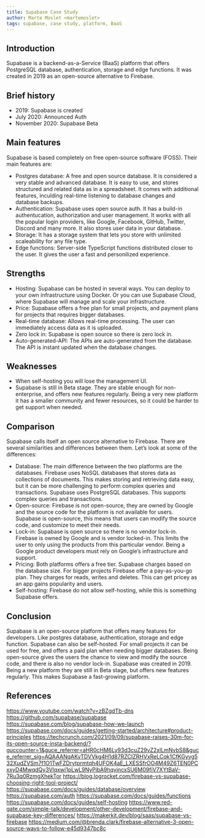 ```yaml
---
title: Supabase Case Study
author: Marte Moslet <martemoslet>
tags: supabase, case study, platform, BaaS
---
```


 ## Introduction

 Supabase is a backend-as-a-Service (BaaS) platform that offers PostgreSQL database, authentication, storage and edge functions. It was created in 2019 as an open-source alternative to Firebase. 

 ## Brief history

- 2019: Supabase is created
- July 2020: Announced Auth
- November 2020: Supabase Beta

 ## Main features

Supabase is based completely on free open-source software (FOSS). Their main features are:
- Postgres database: A free and open source database. It is considered a very stable and advanced database. It is easy to use, and stores structured and related data as in a spreadsheet. It comes with additional features, inculding real-time listening to database changes and database backups.
- Authentication: Supabase uses open source auth. It has a build-in authentucation, authorization and user management. It works with all the popular login providers, like Google, Facebook, GitHub, Twitter, Discord and many more. It also stores user data in your database.
- Storage: It has a storage system that lets you store with unlimited scaleability for any file type.
- Edge functions: Server-side TypeScript functions distributed closer to the user. It gives the user a fast and personilized experience.

 ## Strengths

- Hosting: Supabase can be hosted in several ways. You can deploy to your own infrastructure using Docker. Or you can use Supabase Cloud, where Supabase will manage and scale your infrastructure.
- Price: Supabase offers a free plan for small projects, and payment plans for projects that requires bigger databases.
- Real-time database: Allows real-time processing. The user can immediately access data as it is uploaded.
- Zero lock in: Supabase is open source so there is zero lock in.
- Auto-generated-API: The APIs are auto-generated from the database. The API is instant updated when the database changes.

 ## Weaknesses

- When self-hosting you will lose the management UI.
- Supabase is still in Beta stage. They are stable enough for non-enterprise, and offers new features regularly. Being a very new platform it has a smaller community and fewer resources, so it could be harder to get support when needed.


 ## Comparison

Supabase calls itself an open source alternative to Firebase. There are several similarities and differences between them. Let’s look at some of the differences:

- Database: The main difference between the two platforms are the databases. Firebase uses NoSQL databases that stores data as collections of documents. This makes storing and retrieving data easy, but it can be more challenging to perform complex queries and transactions. Supabase uses PostgreSQL databases. This supports complex queries and transactions.
- Open-source: Firebase is not open-source, they are owned by Google and the source code for the platform is not available for users. Supabase is open-source, this means that users can modify the source code, and customize to meet their needs.
- Lock-in: Supabase is open source so there is no vendor lock-in. Firebase is owned by Google and is vendor locked-in. This limits the user to only using the products from this particular vendor. Being a Google product developers must rely on Google’s infrastructure and support.
- Pricing: Both platforms offers a free tier. Supabase charges based on the database size.
For bigger projects Firebase offer a pay-as-you-go plan. They charges for reads, writes and deletes. This can get pricey as an app gains popularity and users.
- Self-hosting: Firebase do not allow self-hosting, while this is something Supabase offers.

 ## Conclusion

Supabase is an open-source platform that offers many features for developers. Like postgres database, authentication, storage and edge function. Supabase can also be self-hosted. For small projects it can be used for free, and offers a paid plan when needing bigger databases. Being open-source gives the users the chance to view and modify the source code, and there is also no vendor lock-in. Supabase was created in 2019. Being a new platform they are still in Beta stage, but offers new features regularly. This makes Supabase a fast-growing platform.

 ## References

https://www.youtube.com/watch?v=zBZgdTb-dns
https://github.com/supabase/supabase
https://supabase.com/blog/supabase-how-we-launch
https://supabase.com/docs/guides/getting-started/architecture#product-principles
https://techcrunch.com/2021/09/09/supabase-raises-30m-for-its-open-source-insta-backend/?guccounter=1&guce_referrer=aHR0cHM6Ly93d3cuZ29vZ2xlLmNvbS8&guce_referrer_sig=AQAAANqAKvTDVVkg4H1d87RZCIZRHVxReLCqk1CfKGyvg532XudZVSm7f1O1TwFZDrytprmtqh4UFOK4aE_LXESSfrOO4M49Z6TEN0PCxxyD4MwqdQy3Vlqxwj1pLwL9NyPibA9hqyincxSU6M09fiV7XYtBaV-7Ru3q0RzmgXhekTor
https://blog.logrocket.com/firebase-vs-supabase-choosing-right-tool-project/
https://supabase.com/docs/guides/database/overview
https://supabase.com/auth
https://supabase.com/docs/guides/functions
https://supabase.com/docs/guides/self-hosting
https://www.red-gate.com/simple-talk/development/other-development/firebase-and-supabase-key-differences/
https://makerkit.dev/blog/saas/supabase-vs-firebase
https://medium.com/@brenda.clark/firebase-alternative-3-open-source-ways-to-follow-e45d9347bc8c